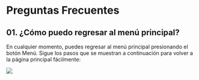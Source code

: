 # Preguntas Frecuentes

## 01. ¿Cómo puedo regresar al menú principal?
  
En cualquier momento, puedes regresar al menú principal presionando el botón Menú. Sigue los pasos que se muestran a continuación para volver a la página principal fácilmente:  
  
<img src="https://josemaestreb.github.io/docs.bil_v2/_asset/01-%20Inicio%2C%20login%20y%20editar%20perfil/013-Regresar_inicio_desde_editar_perfil.gif" />